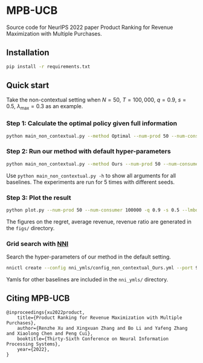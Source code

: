 # MPB-UCB
Source code for NeurIPS 2022 paper Product Ranking for Revenue Maximization with Multiple Purchases.

## Installation
```bash
pip install -r requirements.txt
```

## Quick start
Take the non-contextual setting when $N=50$, $T=100,000$, $q=0.9$, $s=0.5$, $\lambda_{\max}=0.3$ as an example.
### Step 1: Calculate the optimal policy given full information
```bash
python main_non_contextual.py --method Optimal --num-prod 50 --num-consumer 100000 -q 0.9 -s 0.5 --lmbd-upper 0.3 --seed-parameter 666
```
### Step 2: Run our method with default hyper-parameters
```bash
python main_non_contextual.py --method Ours --num-prod 50 --num-consumer 100000 -q 0.9 -s 0.5 --lmbd-upper 0.3 --seed-parameter 666
```
Use `python main_non_contextual.py -h` to show all arguments for all baselines. The experiments are run for 5 times with different seeds.

### Step 3: Plot the result
```bash
python plot.py --num-prod 50 --num-consumer 100000 -q 0.9 -s 0.5 --lmbd-upper 0.3 --seed-parameter 666
```
The figures on the regret, average revenue, revenue ratio are generated in the `figs/` directory.

### Grid search with [NNI](https://github.com/microsoft/nni)
Search the hyper-parameters of our method in the default setting.
```bash
nnictl create --config nni_ymls/config_non_contextual_Ours.yml --port 9000
```
Yamls for other baselines are included in the `nni_ymls/` directory.

## Citing MPB-UCB
```
@inproceedings{xu2022product,
    title={Product Ranking for Revenue Maximization with Multiple Purchases},
    author={Renzhe Xu and Xingxuan Zhang and Bo Li and Yafeng Zhang and Xiaolong Chen and Peng Cui},
    booktitle={Thirty-Sixth Conference on Neural Information Processing Systems},
    year={2022},
}
```
